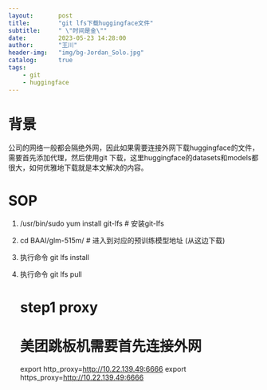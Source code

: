 ```yaml
---
layout:       post
title:        "git lfs下载huggingface文件"
subtitle:     " \"时间是金\""
date:         2023-05-23 14:28:00
author:       "王川"
header-img:   "img/bg-Jordan_Solo.jpg"
catalog:      true
tags:
    - git
    - huggingface
---
```


# 背景

公司的网络一般都会隔绝外网，因此如果需要连接外网下载huggingface的文件，需要首先添加代理，然后使用git 下载，这里huggingface的datasets和models都很大，如何优雅地下载就是本文解决的内容。

# SOP

1. /usr/bin/sudo yum install git-lfs # 安装git-lfs

2. cd BAAI/glm-515m/ # 进入到对应的预训练模型地址 (从这边下载)

3. 执行命令 git lfs install

4. 执行命令 git lfs pull


    # step1 proxy
    # 美团跳板机需要首先连接外网
    export http_proxy=http://10.22.139.49:6666
    export https_proxy=http://10.22.139.49:6666